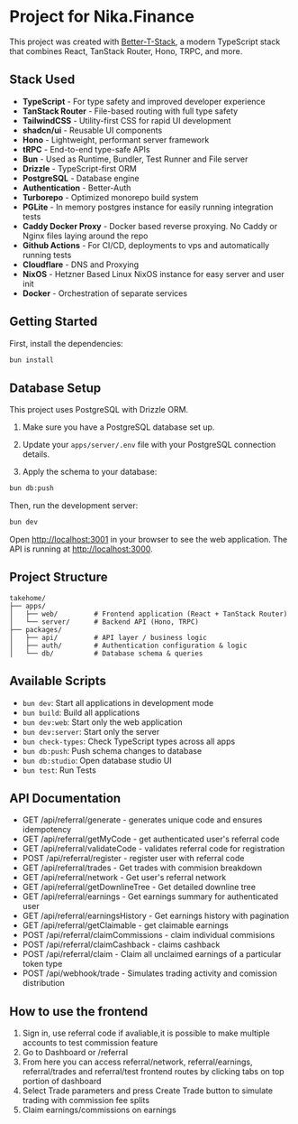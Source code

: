 # Project for Nika.Finance

This project was created with [Better-T-Stack](https://github.com/AmanVarshney01/create-better-t-stack), a modern TypeScript stack that combines React, TanStack Router, Hono, TRPC, and more.

## Stack Used

- **TypeScript** - For type safety and improved developer experience
- **TanStack Router** - File-based routing with full type safety
- **TailwindCSS** - Utility-first CSS for rapid UI development
- **shadcn/ui** - Reusable UI components
- **Hono** - Lightweight, performant server framework
- **tRPC** - End-to-end type-safe APIs
- **Bun** - Used as Runtime, Bundler, Test Runner and File server
- **Drizzle** - TypeScript-first ORM
- **PostgreSQL** - Database engine
- **Authentication** - Better-Auth
- **Turborepo** - Optimized monorepo build system
- **PGLite** - In memory postgres instance for easily running integration tests
- **Caddy Docker Proxy** - Docker based reverse proxying. No Caddy or Nginx files laying around the repo
- **Github Actions** - For CI/CD, deployments to vps and automatically running tests
- **Cloudflare** - DNS and Proxying
- **NixOS** - Hetzner Based Linux NixOS instance for easy server and user init
- **Docker** - Orchestration of separate services

## Getting Started

First, install the dependencies:

```bash
bun install
```
## Database Setup

This project uses PostgreSQL with Drizzle ORM.

1. Make sure you have a PostgreSQL database set up.
2. Update your `apps/server/.env` file with your PostgreSQL connection details.

3. Apply the schema to your database:
```bash
bun db:push
```


Then, run the development server:

```bash
bun dev
```

Open [http://localhost:3001](http://localhost:3001) in your browser to see the web application.
The API is running at [http://localhost:3000](http://localhost:3000).







## Project Structure

```
takehome/
├── apps/
│   ├── web/         # Frontend application (React + TanStack Router)
│   └── server/      # Backend API (Hono, TRPC)
├── packages/
│   ├── api/         # API layer / business logic
│   ├── auth/        # Authentication configuration & logic
│   └── db/          # Database schema & queries
```

## Available Scripts

- `bun dev`: Start all applications in development mode
- `bun build`: Build all applications
- `bun dev:web`: Start only the web application
- `bun dev:server`: Start only the server
- `bun check-types`: Check TypeScript types across all apps
- `bun db:push`: Push schema changes to database
- `bun db:studio`: Open database studio UI
- `bun test`: Run Tests

## API Documentation
- GET /api/referral/generate - generates unique code and ensures idempotency
- GET /api/referral/getMyCode - get authenticated user's referral code
- GET /api/referral/validateCode - validates referral code for registration 
- POST /api/referral/register - register user with referral code
- GET /api/referral/trades - Get trades with commision breakdown
- GET /api/referral/network - Get user's referral network
- GET /api/referral/getDownlineTree - Get detailed downline tree
- GET /api/referral/earnings - Get earnings summary for authenticated user
- GET /api/referral/earningsHistory - Get earnings history with pagination
- GET /api/referral/getClaimable - get claimable earnings
- POST /api/referral/claimCommissions - claim individual commisions
- POST /api/referral/claimCashback - claims cashback
- POST /api/referral/claim - Claim all unclaimed earnings of a particular token type
- POST /api/webhook/trade - Simulates trading activity and comission distribution

## How to use the frontend 
1. Sign in, use referral code if avaliable,it is possible to make multiple accounts to test commission feature
2. Go to Dashboard or /referral
3. From here you can access referral/network, referral/earnings, referral/trades and referral/test frontend routes by clicking tabs on top portion of dashboard
4. Select Trade parameters and press Create Trade button to simulate trading with commission fee splits
5. Claim earnings/commissions on earnings

